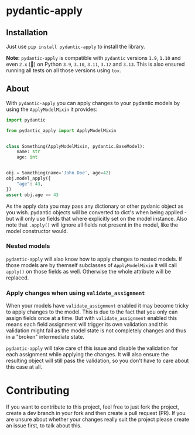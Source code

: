 # pydantic-apply

## Installation

Just use `pip install pydantic-apply` to install the library.

**Note:** `pydantic-apply` is compatible with `pydantic` versions `1.9`, `1.10` and even `2.x` (🥳) on
Python `3.9`, `3.10`, `3.11`, `3.12` and `3.13`. This is also ensured running all tests on all those versions
using `tox`.

## About

With `pydantic-apply` you can apply changes to your pydantic models by using
the `ApplyModelMixin` it provides:

```python
import pydantic

from pydantic_apply import ApplyModelMixin


class Something(ApplyModelMixin, pydantic.BaseModel):
    name: str
    age: int


obj = Something(name='John Doe', age=42)
obj.model_apply({
    "age": 43,
})
assert obj.age == 43
```

As the apply data you may pass any dictionary or other pydanic object as you
wish. pydantic objects will be converted to dict's when being applied - but will
only use fields that where explicitly set on the model instance. Also note
that `.apply()` will ignore all fields not present in the model, like the
model constructor would.

### Nested models

`pydantic-apply` will also know how to apply changes to nested models. If those
models are by themself subclasses of `ApplyModelMixin` it will call `apply()`
on those fields as well. Otherwise the whole attribute will be replaced.

### Apply changes when using `validate_assignment`

When your models have `validate_assignment` enabled it may become tricky to
apply changes to the model. This is due to the fact that you only can assign
fields once at a time. But with `validate_assignment` enabled this means each
field assignment will trigger its own validation and this validation might
fail as the model state is not completely changes and thus in a "broken"
intermediate state.

`pydantic-apply` will take care of this issue and disable the validation for
each assignment while applying the changes. It will also ensure the resulting
object will still pass the validation, so you don't have to care about this
case at all.

# Contributing

If you want to contribute to this project, feel free to just fork the project,
create a dev branch in your fork and then create a pull request (PR). If you
are unsure about whether your changes really suit the project please create an
issue first, to talk about this.
